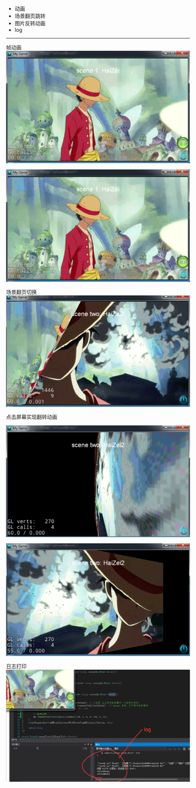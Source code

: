
* 动画
* 场景翻页跳转
* 图片反转动画
* log

---

帧动画
![](./images/1.png)

![](./images/1.png)

场景翻页切换
![](./images/3.png)

点击屏幕实现翻转动画

![](./images/4.png)

![](./images/5.png)


日志打印
![](./images/log.png)